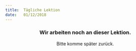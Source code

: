 ```yaml
---
title:  Tägliche Lektion
date:   01/12/2018
---
```


### <center>Wir arbeiten noch an dieser Lektion.</center>
<center>Bitte komme später zurück.</center>